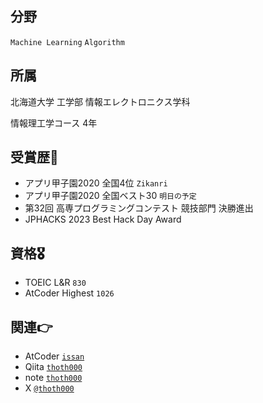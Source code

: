 ## 分野
`Machine Learning` `Algorithm`

## 所属
北海道大学 工学部 情報エレクトロニクス学科

情報理工学コース 4年

## 受賞歴🥇
- アプリ甲子園2020 全国4位 `Zikanri`
- アプリ甲子園2020 全国ベスト30 `明日の予定`
- 第32回 高専プログラミングコンテスト 競技部門 決勝進出
- JPHACKS 2023 Best Hack Day Award

## 資格🎖
- TOEIC L&R `830`
- AtCoder Highest `1026`

## 関連👉
- AtCoder [`issan`](https://atcoder.jp/users/issan)
- Qiita [`thoth000`](https://qiita.com/thoth000)
- note [`thoth000`](https://note.com/thoth000)
- X [`@thoth000`](https://twitter.com/thoth000)

